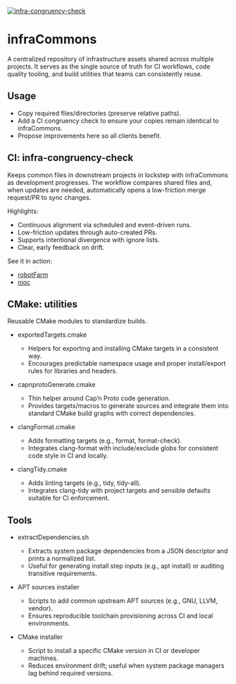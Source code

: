[![infra-congruency-check](https://github.com/ajakhotia/infraCommons/actions/workflows/infra-congruency-check.yaml/badge.svg)](https://github.com/ajakhotia/infraCommons/actions/workflows/infra-congruency-check.yaml)

# infraCommons

A centralized repository of infrastructure assets shared across multiple projects. It serves as the single source of
truth for CI workflows, code quality tooling, and build utilities that teams can consistently reuse.

## Usage

- Copy required files/directories (preserve relative paths).
- Add a CI congruency check to ensure your copies remain identical to infraCommons.
- Propose improvements here so all clients benefit.

## CI: infra-congruency-check

Keeps common files in downstream projects in lockstep with infraCommons as development progresses. The workflow compares
shared files and, when updates are needed, automatically opens a low-friction merge request/PR to sync changes.

Highlights:

- Continuous alignment via scheduled and event-driven runs.
- Low-friction updates through auto-created PRs.
- Supports intentional divergence with ignore lists.
- Clear, early feedback on drift.

See it in action:

- [robotFarm](https://github.com/ajakhotia/robotFarm)
- [nioc](https://github.com/ajakhotia/nioc)

## CMake: utilities

Reusable CMake modules to standardize builds.

- exportedTargets.cmake
    - Helpers for exporting and installing CMake targets in a consistent way.
    - Encourages predictable namespace usage and proper install/export rules for libraries and headers.

- capnprotoGenerate.cmake
    - Thin helper around Cap’n Proto code generation.
    - Provides targets/macros to generate sources and integrate them into standard CMake build graphs with correct
      dependencies.

- clangFormat.cmake
    - Adds formatting targets (e.g., format, format-check).
    - Integrates clang-format with include/exclude globs for consistent code style in CI and locally.

- clangTidy.cmake
    - Adds linting targets (e.g., tidy, tidy-all).
    - Integrates clang-tidy with project targets and sensible defaults suitable for CI enforcement.

## Tools

- extractDependencies.sh
    - Extracts system package dependencies from a JSON descriptor and prints a normalized list.
    - Useful for generating install step inputs (e.g., apt install) or auditing transitive requirements.

- APT sources installer
    - Scripts to add common upstream APT sources (e.g., GNU, LLVM, vendor).
    - Ensures reproducible toolchain provisioning across CI and local environments.

- CMake installer
    - Script to install a specific CMake version in CI or developer machines.
    - Reduces environment drift; useful when system package managers lag behind required versions.
